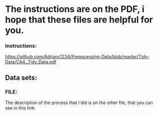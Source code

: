 # The instructions are on the PDF, i hope that these files are helpful for you.
### Instructions:
https://github.com/Adrianc1234/Prepocessing-Data/blob/master/Tidy-Data/CA4._Tidy_Data.pdf

## Data sets:


### FILE:
The description of the process that I did is on the other file, that you can see in this link: 
